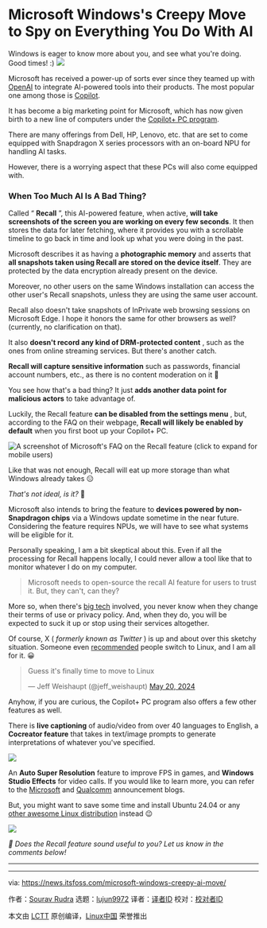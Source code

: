 [#]: subject: "Microsoft Windows's Creepy Move to Spy on Everything You Do With AI"
[#]: via: "https://news.itsfoss.com/microsoft-windows-creepy-ai-move/"
[#]: author: "Sourav Rudra https://news.itsfoss.com/author/sourav/"
[#]: collector: "lujun9972/lctt-scripts-1705972010"
[#]: translator: " "
[#]: reviewer: " "
[#]: publisher: " "
[#]: url: " "

Microsoft Windows's Creepy Move to Spy on Everything You Do With AI
======
Windows is eager to know more about you, and see what you're doing. Good
times! :)
[![][1]][2]

Microsoft has received a power-up of sorts ever since they teamed up with [OpenAI][3] to integrate AI-powered tools into their products. The most popular one among those is [Copilot][4].

It has become a big marketing point for Microsoft, which has now given birth to a new line of computers under the [Copilot+ PC program][5].

There are many offerings from Dell, HP, Lenovo, etc. that are set to come equipped with Snapdragon X series processors with an on-board NPU for handling AI tasks.

However, there is a worrying aspect that these PCs will also come equipped with.

### When Too Much AI Is A Bad Thing?

Called “ **Recall** ”, this AI-powered feature, when active, **will take screenshots of the screen you are working on every few seconds**. It then stores the data for later fetching, where it provides you with a scrollable timeline to go back in time and look up what you were doing in the past.

Microsoft describes it as having a **photographic memory** and asserts that **all snapshots taken using Recall are stored on the device itself**. They are protected by the data encryption already present on the device.

Moreover, no other users on the same Windows installation can access the other user's Recall snapshots, unless they are using the same user account.

Recall also doesn't take snapshots of InPrivate web browsing sessions on Microsoft Edge. I hope it honors the same for other browsers as well? (currently, no clarification on that).

It also **doesn't record any kind of DRM-protected content** , such as the ones from online streaming services. But there's another catch.

**Recall will capture sensitive information** such as passwords, financial account numbers, etc., as there is no content moderation on it 🤯

You see how that's a bad thing? It just **adds another data point for malicious actors** to take advantage of.

Luckily, the Recall feature **can be disabled from the settings menu** , but, according to the FAQ on their webpage, **Recall will likely be enabled by default** when you first boot up your Copilot+ PC.

![A screenshot of Microsoft's FAQ on the Recall feature \(click to expand for mobile users\)][6]

Like that was not enough, Recall will eat up more storage than what Windows already takes 😑

_That's not ideal, is it?_ 🤔

Microsoft also intends to bring the feature to **devices powered by non-Snapdragon chips** via a Windows update sometime in the near future. Considering the feature requires NPUs, we will have to see what systems will be eligible for it.

Personally speaking, I am a bit skeptical about this. Even if all the processing for Recall happens locally, I could never allow a tool like that to monitor whatever I do on my computer.

> Microsoft needs to open-source the recall AI feature for users to trust it. But, they can't, can they?

More so, when there's [big tech][7] involved, you never know when they change their terms of use or privacy policy. And, when they do, you will be expected to suck it up or stop using their services altogether.

Of course, X ( _formerly known as Twitter_ ) is up and about over this sketchy situation. Someone even [recommended][8] people switch to Linux, and I am all for it. 😀

> Guess it's finally time to move to Linux
>
> — Jeff Weishaupt (@jeff_weishaupt) [May 20, 2024][9]

Anyhow, if you are curious, the Copilot+ PC program also offers a few other features as well.

There is **live captioning** of audio/video from over 40 languages to English, a **Cocreator feature** that takes in text/image prompts to generate interpretations of whatever you've specified.

![][10]

An **Auto Super Resolution** feature to improve FPS in games, and **Windows Studio Effects** for video calls. If you would like to learn more, you can refer to the [Microsoft][11] and [Qualcomm][12] announcement blogs.

But, you might want to save some time and install Ubuntu 24.04 or any [other awesome Linux distribution][13] instead 😉

![][14]

_💬 Does the Recall feature sound useful to you? Let us know in the comments below!_

* * *

--------------------------------------------------------------------------------

via: https://news.itsfoss.com/microsoft-windows-creepy-ai-move/

作者：[Sourav Rudra][a]
选题：[lujun9972][b]
译者：[译者ID](https://github.com/译者ID)
校对：[校对者ID](https://github.com/校对者ID)

本文由 [LCTT](https://github.com/LCTT/TranslateProject) 原创编译，[Linux中国](https://linux.cn/) 荣誉推出

[a]: https://news.itsfoss.com/author/sourav/
[b]: https://github.com/lujun9972
[1]: https://news.itsfoss.com/assets/images/pikapods.jpg
[2]: https://www.pikapods.com/?utm_campaign=banner-2024-05&utm_source=itsfoss
[3]: https://openai.com/
[4]: https://copilot.microsoft.com/
[5]: https://www.microsoft.com/en-us/windows/copilot-plus-pcs
[6]: https://news.itsfoss.com/content/images/2024/05/windows-ai-faq-screenshot.png
[7]: https://en.wikipedia.org/wiki/Big_Tech
[8]: https://x.com/jeff_weishaupt/status/1792682756897644547
[9]: https://twitter.com/jeff_weishaupt/status/1792682756897644547?ref_src=twsrc%5Etfw
[10]: https://news.itsfoss.com/content/images/2023/04/Follow-us-on-Google-News.png
[11]: https://blogs.microsoft.com/blog/2024/05/20/introducing-copilot-pcs/
[12]: https://www.qualcomm.com/news/releases/2024/05/snapdragon-x-series-is-the-exclusive-platform-to-power-the-next-
[13]: https://itsfoss.com/best-linux-distributions/
[14]: https://itsfoss.com/content/images/size/w256h256/2022/12/android-chrome-192x192.png
